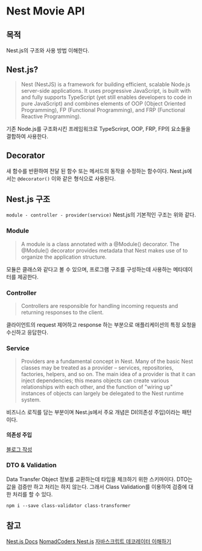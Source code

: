 # Nest Movie API

## 목적

Nest.js의 구조와 사용 방법 이해한다.

## Nest.js?

> Nest (NestJS) is a framework for building efficient, scalable Node.js server-side applications. It uses progressive JavaScript, is built with and fully supports TypeScript (yet still enables developers to code in pure JavaScript) and combines elements of OOP (Object Oriented Programming), FP (Functional Programming), and FRP (Functional Reactive Programming).

기존 Node.js를 구조화시킨 프레임워크로 TypeScrirpt, OOP, FRP, FP의 요소들을 결합하여 사용한다.

## Decorator

새 함수를 반환하여 전달 된 함수 또는 메서드의 동작을 수정하는 함수이다.
Nest.js에서는 `@decorator()` 이와 같은 형식으로 사용된다.

## Nest.js 구조

`module - controller - provider(service)`
Nest.js의 기본적인 구조는 위와 같다.

### Module

> A module is a class annotated with a @Module() decorator. The @Module() decorator provides metadata that Nest makes use of to organize the application structure.

모듈은 클래스와 같다고 볼 수 있으며, 프로그램 구조를 구성하는데 사용하는 메타데이터를 제공한다.

### Controller

> Controllers are responsible for handling incoming requests and returning responses to the client.

클라이언트의 request 제어하고 response 하는 부분으로 애플리케이션의 특정 요청을 수신하고 응답한다.

### Service

> Providers are a fundamental concept in Nest. Many of the basic Nest classes may be treated as a provider – services, repositories, factories, helpers, and so on. The main idea of a provider is that it can inject dependencies; this means objects can create various relationships with each other, and the function of "wiring up" instances of objects can largely be delegated to the Nest runtime system.

비즈니스 로직를 담는 부분이며 Nest.js에서 주요 개념은 DI(의존성 주입)이라는 패턴이다.

#### 의존성 주입

[블로그 작성](https://blog.naver.com/dilrong/222373919928)

### DTO & Validation

Data Transfer Object 정보를 교환하는데 타입을 체크하기 위한 스키마이다.
DTO는 값을 검증만 하고 처리는 하지 않는다.
그래서 Class Validation를 이용하여 검증에 대한 처리를 할 수 있다.

```
npm i --save class-validator class-transformer
```

## 참고

[Nest.js Docs](https://docs.nestjs.com/)
[NomadCoders Nest.js](https://docs.nestjs.com/)
[자바스크립트 데코레이터 이해하기](https://ui.toast.com/weekly-pick/ko_20200102)
